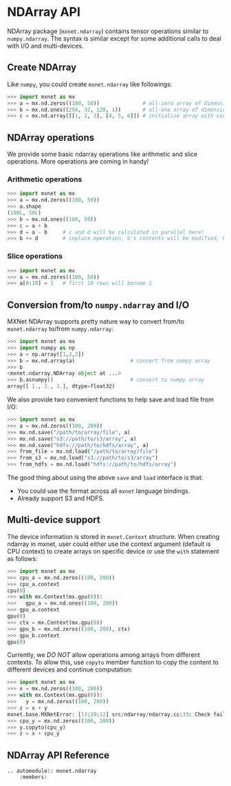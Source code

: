 NDArray API
===========

NDArray package (`mxnet.ndarray`) contains tensor operations similar to `numpy.ndarray`. The syntax is similar except for some additional calls to deal with I/O and multi-devices.

Create NDArray
--------------
Like `numpy`, you could create `mxnet.ndarray` like followings:
```python
>>> import mxnet as mx
>>> a = mx.nd.zeros((100, 50))              # all-zero array of dimension 100x50
>>> b = mx.nd.ones((256, 32, 128, 1))       # all-one array of dimension 256x32x128x1
>>> c = mx.nd.array([[1, 2, 3], [4, 5, 6]]) # initialize array with contents
```

NDArray operations
-------------------
We provide some basic ndarray operations like arithmetic and slice operations. More operations are coming in handy!

### Arithmetic operations
```python
>>> import mxnet as mx
>>> a = mx.nd.zeros((100, 50))
>>> a.shape
(100L, 50L)
>>> b = mx.nd.ones((100, 50))
>>> c = a + b
>>> d = a - b     # c and d will be calculated in parallel here!
>>> b += d        # inplace operation, b's contents will be modified, but c and d won't be affected.
```

### Slice operations
```python
>>> import mxnet as mx
>>> a = mx.nd.zeros((100, 50))
>>> a[0:10] = 1   # first 10 rows will become 1
```

Conversion from/to `numpy.ndarray` and I/O
--------------------------------
MXNet NDArray supports pretty nature way to convert from/to `mxnet.ndarray` to/from `numpy.ndarray`:
```python
>>> import mxnet as mx
>>> import numpy as np
>>> a = np.array([1,2,3])
>>> b = mx.nd.array(a)                  # convert from numpy array
>>> b
<mxnet.ndarray.NDArray object at ...>
>>> b.asnumpy()                         # convert to numpy array
array([ 1., 2., 3.], dtype=float32)
```

We also provide two convenient functions to help save and load file from I/O:
```python
>>> import mxnet as mx
>>> a = mx.nd.zeros((100, 200))
>>> mx.nd.save("/path/to/array/file", a)
>>> mx.nd.save("s3://path/to/s3/array", a)
>>> mx.nd.save("hdfs://path/to/hdfs/array", a)
>>> from_file = mx.nd.load("/path/to/array/file")
>>> from_s3 = mx.nd.load("s3://path/to/s3/array")
>>> from_hdfs = mx.nd.load("hdfs://path/to/hdfs/array")
```
The good thing about using the above `save` and `load` interface is that:
- You could use the format across all `mxnet` language bindings.
- Already support S3 and HDFS.

Multi-device support
-------------------
The device information is stored in `mxnet.Context` structure. When creating ndarray in mxnet, user could either use the context argument (default is CPU context) to create arrays on specific device or use the `with` statement as follows:
```python
>>> import mxnet as mx
>>> cpu_a = mx.nd.zeros((100, 200))
>>> cpu_a.context
cpu(0)
>>> with mx.Context(mx.gpu(0)):
>>>   gpu_a = mx.nd.ones((100, 200))
>>> gpu_a.context
gpu(0)
>>> ctx = mx.Context(mx.gpu(0))
>>> gpu_b = mx.nd.zeros((100, 200), ctx)
>>> gpu_b.context
gpu(0)
```

Currently, we *DO NOT* allow operations among arrays from different contexts. To allow this, use `copyto` member function to copy the content to different devices and continue computation:
```python
>>> import mxnet as mx
>>> x = mx.nd.zeros((100, 200))
>>> with mx.Context(mx.gpu(0)):
>>>   y = mx.nd.zeros((100, 200))
>>> z = x + y
mxnet.base.MXNetError: [13:29:12] src/ndarray/ndarray.cc:33: Check failed: lhs.ctx() == rhs.ctx() operands context mismatch
>>> cpu_y = mx.nd.zeros((100, 200))
>>> y.copyto(cpu_y)
>>> z = x + cpu_y
```

NDArray API Reference
---------------------

```eval_rst
.. automodule:: mxnet.ndarray
    :members:
```
